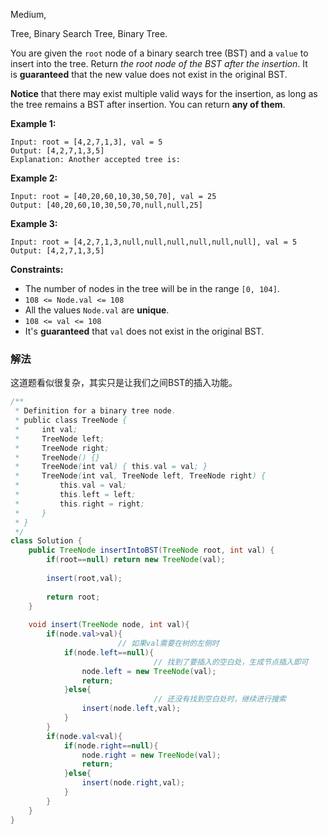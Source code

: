 Medium,  

Tree, Binary Search Tree, Binary Tree.

You are given the `root` node of a binary search tree (BST) and a `value` to insert into the tree. Return *the root node of the BST after the insertion*. It is **guaranteed** that the new value does not exist in the original BST.

**Notice** that there may exist multiple valid ways for the insertion, as long as the tree remains a BST after insertion. You can return **any of them**.

**Example 1:**

```
Input: root = [4,2,7,1,3], val = 5
Output: [4,2,7,1,3,5]
Explanation: Another accepted tree is:

```

**Example 2:**

```
Input: root = [40,20,60,10,30,50,70], val = 25
Output: [40,20,60,10,30,50,70,null,null,25]

```

**Example 3:**

```
Input: root = [4,2,7,1,3,null,null,null,null,null,null], val = 5
Output: [4,2,7,1,3,5]

```

**Constraints:**

- The number of nodes in the tree will be in the range `[0, 104]`.
- `108 <= Node.val <= 108`
- All the values `Node.val` are **unique**.
- `108 <= val <= 108`
- It's **guaranteed** that `val` does not exist in the original BST.

### 解法

这道题看似很复杂，其实只是让我们之间BST的插入功能。

```java
/**
 * Definition for a binary tree node.
 * public class TreeNode {
 *     int val;
 *     TreeNode left;
 *     TreeNode right;
 *     TreeNode() {}
 *     TreeNode(int val) { this.val = val; }
 *     TreeNode(int val, TreeNode left, TreeNode right) {
 *         this.val = val;
 *         this.left = left;
 *         this.right = right;
 *     }
 * }
 */
class Solution {
    public TreeNode insertIntoBST(TreeNode root, int val) {
        if(root==null) return new TreeNode(val);
        
        insert(root,val);
        
        return root;
    }
    
    void insert(TreeNode node, int val){
        if(node.val>val){
						// 如果val需要在树的左侧时
            if(node.left==null){
								// 找到了要插入的空白处，生成节点插入即可
                node.left = new TreeNode(val);
                return;
            }else{
								// 还没有找到空白处时，继续进行搜索
                insert(node.left,val);
            }
        }
        if(node.val<val){
            if(node.right==null){
                node.right = new TreeNode(val);
                return;
            }else{
                insert(node.right,val);
            }
        }
    }
}
```